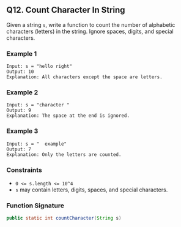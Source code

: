 ## Q12. Count Character In String

Given a string `s`, write a function to count the number of alphabetic characters (letters) in the string. Ignore spaces, digits, and special characters.

### Example 1
```
Input: s = "hello right"
Output: 10
Explanation: All characters except the space are letters.
```

### Example 2
```
Input: s = "character "
Output: 9
Explanation: The space at the end is ignored.
```

### Example 3
```
Input: s = "  example"
Output: 7
Explanation: Only the letters are counted.
```

### Constraints
- `0 <= s.length <= 10^4`
- `s` may contain letters, digits, spaces, and special characters.

### Function Signature
```java
public static int countCharacter(String s)
```